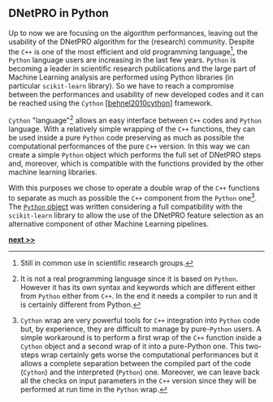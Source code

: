 ## DNetPRO in Python

Up to now we are focusing on the algorithm performances, leaving out the usability of the DNetPRO algorithm for the (research) community.
Despite the `C++` is one of the most efficient and old programming language[^1], the `Python` language users are increasing in the last few years.
`Python` is becoming a leader in scientific research publications and the large part of Machine Learning analysis are performed using Python libraries (in particular `scikit-learn` library).
So we have to reach a compromise between the performances and usability of new developed codes and it can be reached using the `Cython` [[behnel2010cython](https://cython.org/)] framework.

`Cython` "language"[^2] allows an easy interface between `C++` codes and `Python` language.
With a relatively simple wrapping of the `C++` functions, they can be used inside a pure `Python` code preserving as much as possible the computational performances of the pure `C++` version.
In this way we can create a simple `Python` object which performs the full set of DNetPRO steps and, moreover, which is compatible with the functions provided by the other machine learning libraries.

With this purposes we chose to operate a double wrap of the `C++` functions to separate as much as possible the `C++` component from the `Python` one[^3].
The [`Python` object](https://github.com/Nico-Curti/DNetPRO/blob/master/DNetPRO/DNetPRO.py) was written considering a full compatibility with the `scikit-learn` library to allow the use of the DNetPRO feature selection as an alternative component of other Machine Learning pipelines.


[^1]: Still in common use in scientific research groups.

[^2]: It is not a real programming language since it is based on `Python`. However it has its own syntax and keywords which are different either from `Python` either from `C++`. In the end it needs a compiler to run and it is certainly different from Python.

[^3]: `Cython` wrap are very powerful tools for `C++` integration into `Python` code but, by experience, they are difficult to manage by pure-`Python` users. A simple workaround is to perform a first wrap of the `C++` function inside a `Cython` object and a second wrap of it into a pure-Python one. This two-steps wrap certainly gets worse the computational performances but it allows a complete separation between the compiled part of the code (`Cython`) and the interpreted (`Python`) one. Moreover, we can leave back all the checks on input parameters in the `C++` version since they will be performed at run time in the `Python` wrap.

[**next >>**](./Pipeline.md)

